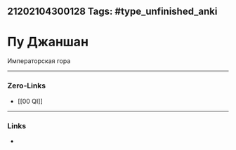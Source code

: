 21202104300128
Tags: #type_unfinished_anki
---
# Пу Джаншан

Императорская гора

---
### Zero-Links
- [[00 QI]]
---
### Links
-